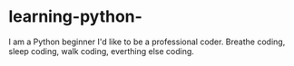 # learning-python-
I am a Python beginner 
I'd like to be a professional coder. Breathe coding, sleep coding, walk coding, everthing else coding. 
